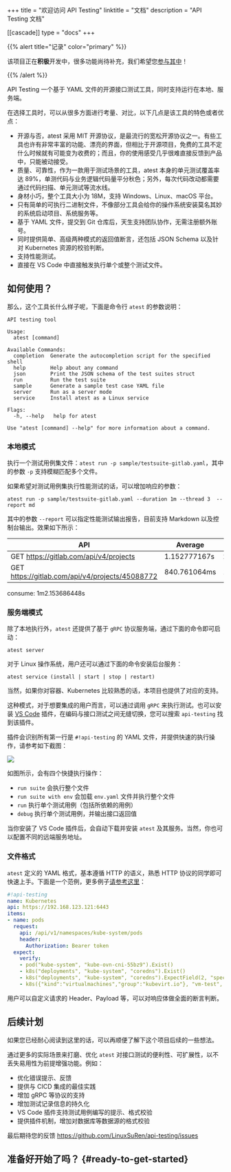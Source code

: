 +++
title = "欢迎访问 API Testing"
linktitle = "文档"
description = "API Testing 文档"

[[cascade]]
type = "docs"
+++

{{% alert title="记录" color="primary" %}}

该项目正在**积极**开发中，很多功能尚待补充，我们希望您[参与其中](contributions/)！

{{% /alert %}}

API Testing 一个基于 YAML 文件的开源接口测试工具，同时支持运行在本地、服务端。

在选择工具时，可以从很多方面进行考量、对比，以下几点是该工具的特色或者优点：

* 开源与否，atest 采用 MIT 开源协议，是最流行的宽松开源协议之一。有些工具也许有非常丰富的功能、漂亮的界面，但相比于开源项目，免费的工具不定什么时候就有可能变为收费的；而且，你的使用感受几乎很难直接反馈到产品中，只能被动接受。
* 质量、可靠性，作为一款用于测试场景的工具，atest 本身的单元测试覆盖率达 89%，单测代码与业务逻辑代码量平分秋色；另外，每次代码改动都需要通过代码扫描、单元测试等流水线。
* 身材小巧，整个工具大小为 18M，支持 Windows、Linux、macOS 平台。
* 只有简单的可执行二进制文件，不像部分工具会给你的操作系统安装莫名其妙的系统启动项目、系统服务等。
* 基于 YAML 文件，提交到 Git 仓库后，天生支持团队协作，无需注册额外账号。
* 同时提供简单、高级两种模式的返回值断言，还包括 JSON Schema 以及针对 Kubernetes 资源的校验判断。
* 支持性能测试。
* 直接在 VS Code 中直接触发执行单个或整个测试文件。

## 如何使用？

那么，这个工具长什么样子呢，下面是命令行 `atest` 的参数说明：

```shell
API testing tool

Usage:
  atest [command]

Available Commands:
  completion  Generate the autocompletion script for the specified shell
  help        Help about any command
  json        Print the JSON schema of the test suites struct
  run         Run the test suite
  sample      Generate a sample test case YAML file
  server      Run as a server mode
  service     Install atest as a Linux service

Flags:
  -h, --help   help for atest

Use "atest [command] --help" for more information about a command.
```

### 本地模式

执行一个测试用例集文件：`atest run -p sample/testsuite-gitlab.yaml`，其中的参数 `-p` 支持模糊匹配多个文件。

如果希望对测试用例集执行性能测试的话，可以增加响应的参数：

`atest run -p sample/testsuite-gitlab.yaml --duration 1m --thread 3  --report md`

其中的参数 `--report` 可以指定性能测试输出报告，目前支持 Markdown 以及控制台输出。效果如下所示：

| API | Average | Max | Min | Count | Error |
|---|---|---|---|---|---|
| GET https://gitlab.com/api/v4/projects | 1.152777167s | 2.108680194s | 814.928496ms | 99 | 0 |
| GET https://gitlab.com/api/v4/projects/45088772 | 840.761064ms | 1.487285371s | 492.583066ms | 10 | 0 |
consume: 1m2.153686448s

### 服务端模式

除了本地执行外，`atest` 还提供了基于 `gRPC` 协议服务端，通过下面的命令即可启动：

```shell
atest server
```

对于 Linux 操作系统，用户还可以通过下面的命令安装后台服务：

```shell
atest service (install | start | stop | restart)
```

当然，如果你对容器、Kubernetes 比较熟悉的话，本项目也提供了对应的支持。

这种模式，对于想要集成的用户而言，可以通过调用 `gRPC` 来执行测试。也可以安装 [VS Code](https://marketplace.visualstudio.com/items?itemName=linuxsuren.api-testing) 插件，在编码与接口测试之间无缝切换，您可以搜索 `api-testing` 找到该插件。

插件会识别所有第一行是 `#!api-testing` 的 YAML 文件，并提供快速的执行操作，请参考如下截图：

![](atest-vscode.png)

如图所示，会有四个快捷执行操作：

* `run suite` 会执行整个文件
* `run suite with env` 会加载 `env.yaml` 文件并执行整个文件
* `run` 执行单个测试用例（包括所依赖的用例）
* `debug` 执行单个测试用例，并输出接口返回值

当你安装了 VS Code 插件后，会自动下载并安装 `atest` 及其服务。当然，你也可以配置不同的远端服务地址。

### 文件格式

`atest` 定义的 YAML 格式，基本遵循 HTTP 的语义，熟悉 HTTP 协议的同学即可快速上手。下面是一个范例，更多例子[请参考这里](https://github.com/LinuxSuRen/api-testing/blob/master/sample/)：


```yaml
#!api-testing
name: Kubernetes
api: https://192.168.123.121:6443
items:
- name: pods
  request:
    api: /api/v1/namespaces/kube-system/pods
    header:
      Authorization: Bearer token
  expect:
    verify:
    - pod("kube-system", "kube-ovn-cni-55bz9").Exist()
    - k8s("deployments", "kube-system", "coredns").Exist()
    - k8s("deployments", "kube-system", "coredns").ExpectField(2, "spec", "replicas")
    - k8s({"kind":"virtualmachines","group":"kubevirt.io"}, "vm-test", "vm-win10-dkkhl").Exist()
```

用户可以自定义请求的 Header、Payload 等，可以对响应体做全面的断言判断。

## 后续计划

如果您已经耐心阅读到这里的话，可以再顺便了解下这个项目后续的一些想法。

通过更多的实际场景来打磨、优化 `atest` 对接口测试的便利性、可扩展性，以不丢失易用性为前提增强功能。例如：

* 优化错误提示、反馈
* 提供与 CICD 集成的最佳实践
* 增加 gRPC 等协议的支持
* 增加测试记录信息的持久化
* VS Code 插件支持测试用例编写的提示、格式校验
* 提供插件机制，增加对数据库等数据源的格式校验

最后期待您的反馈 https://github.com/LinuxSuRen/api-testing/issues

## 准备好开始了吗？ {#ready-to-get-started}
